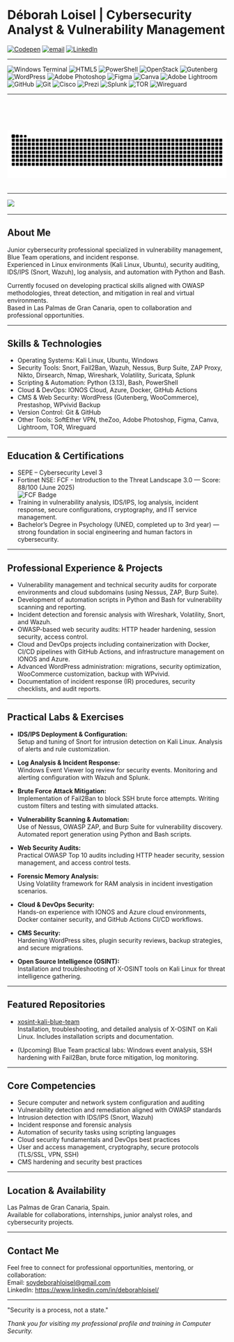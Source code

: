 # Déborah Loisel | Cybersecurity Analyst & Vulnerability Management

[![Codepen](https://img.shields.io/badge/Codepen-000000?logo=codepen&logoColor=white)](https://codepen.io/DEBBKL) [![email](https://img.shields.io/badge/Email-D14836?logo=gmail&logoColor=white)](mailto:chinfalosteam@gmail.com)  [![LinkedIn](https://img.shields.io/badge/LinkedIn-%230077B5.svg?logo=linkedin&logoColor=white)](https://linkedin.com/in/deborah-loisel)

---
![Windows Terminal](https://img.shields.io/badge/Windows%20Terminal-%234D4D4D.svg?style=for-the-badge&logo=windows-terminal&logoColor=white) ![HTML5](https://img.shields.io/badge/html5-%23E34F26.svg?style=for-the-badge&logo=html5&logoColor=white) ![PowerShell](https://img.shields.io/badge/PowerShell-%235391FE.svg?style=for-the-badge&logo=powershell&logoColor=white) ![OpenStack](https://img.shields.io/badge/Openstack-%23f01742.svg?style=for-the-badge&logo=openstack&logoColor=white) ![Gutenberg](https://img.shields.io/badge/gutenberg-%23077CB2.svg?style=for-the-badge&logo=gutenberg&logoColor=white) ![WordPress](https://img.shields.io/badge/WordPress-%23117AC9.svg?style=for-the-badge&logo=WordPress&logoColor=white) ![Adobe Photoshop](https://img.shields.io/badge/adobe%20photoshop-%2331A8FF.svg?style=for-the-badge&logo=adobe%20photoshop&logoColor=white) ![Figma](https://img.shields.io/badge/figma-%23F24E1E.svg?style=for-the-badge&logo=figma&logoColor=white) ![Canva](https://img.shields.io/badge/Canva-%2300C4CC.svg?style=for-the-badge&logo=Canva&logoColor=white) ![Adobe Lightroom](https://img.shields.io/badge/Adobe%20Lightroom-31A8FF.svg?style=for-the-badge&logo=Adobe%20Lightroom&logoColor=white) ![GitHub](https://img.shields.io/badge/github-%23121011.svg?style=for-the-badge&logo=github&logoColor=white) ![Git](https://img.shields.io/badge/git-%23F05033.svg?style=for-the-badge&logo=git&logoColor=white) ![Cisco](https://img.shields.io/badge/cisco-%23049fd9.svg?style=for-the-badge&logo=cisco&logoColor=black) ![Prezi](https://img.shields.io/badge/Prezi-%23000000.svg?style=for-the-badge&logo=Prezi&logoColor=white) ![Splunk](https://img.shields.io/badge/splunk-%23000000.svg?style=for-the-badge&logo=splunk&logoColor=white) ![TOR](https://img.shields.io/badge/tor-%237E4798.svg?style=for-the-badge&logo=tor-project&logoColor=white) ![Wireguard](https://img.shields.io/badge/wireguard-%2388171A.svg?style=for-the-badge&logo=wireguard&logoColor=white)

---

<br><picture><br>  <source media="(prefers-color-scheme: dark)" srcset="https://raw.githubusercontent.com/DEBBKL/DEBBKL/output/github-snake-dark.svg" /><br>  <source media="(prefers-color-scheme: light)" srcset="https://raw.githubusercontent.com/DEBBKL/DEBBKL/output/github-snake.svg" /><br>  <img alt="github-snake" src="https://raw.githubusercontent.com/DEBBKL/DEBBKL/output/github-snake.svg" /><br></picture><br>

---

![](https://github-readme-stats.vercel.app/api/top-langs/?username=DEBBKL&theme=default&hide_border=true&include_all_commits=true&count_private=false&layout=compact)

---

## About Me

Junior cybersecurity professional specialized in vulnerability management, Blue Team operations, and incident response.  
Experienced in Linux environments (Kali Linux, Ubuntu), security auditing, IDS/IPS (Snort, Wazuh), log analysis, and automation with Python and Bash.  

Currently focused on developing practical skills aligned with OWASP methodologies, threat detection, and mitigation in real and virtual environments.  
Based in Las Palmas de Gran Canaria, open to collaboration and professional opportunities.

---

## Skills & Technologies

- Operating Systems: Kali Linux, Ubuntu, Windows  
- Security Tools: Snort, Fail2Ban, Wazuh, Nessus, Burp Suite, ZAP Proxy, Nikto, Dirsearch, Nmap, Wireshark, Volatility, Suricata, Splunk  
- Scripting & Automation: Python (3.13), Bash, PowerShell  
- Cloud & DevOps: IONOS Cloud, Azure, Docker, GitHub Actions  
- CMS & Web Security: WordPress (Gutenberg, WooCommerce), Prestashop, WPvivid Backup  
- Version Control: Git & GitHub  
- Other Tools: SoftEther VPN, theZoo, Adobe Photoshop, Figma, Canva, Lightroom, TOR, Wireguard

---

## Education & Certifications

- SEPE – Cybersecurity Level 3  
- Fortinet NSE: FCF - Introduction to the Threat Landscape 3.0 — Score: 88/100 (June 2025)  
  ![FCF Badge](https://img.shields.io/badge/FCF-88%2F100%20%E2%80%93%2020_Jun_2025-green?style=flat&logo=fortinet)  
- Training in vulnerability analysis, IDS/IPS, log analysis, incident response, secure configurations, cryptography, and IT service management.  
- Bachelor’s Degree in Psychology (UNED, completed up to 3rd year) — strong foundation in social engineering and human factors in cybersecurity.

---

## Professional Experience & Projects

- Vulnerability management and technical security audits for corporate environments and cloud subdomains (using Nessus, ZAP, Burp Suite).  
- Development of automation scripts in Python and Bash for vulnerability scanning and reporting.  
- Incident detection and forensic analysis with Wireshark, Volatility, Snort, and Wazuh.  
- OWASP-based web security audits: HTTP header hardening, session security, access control.  
- Cloud and DevOps projects including containerization with Docker, CI/CD pipelines with GitHub Actions, and infrastructure management on IONOS and Azure.  
- Advanced WordPress administration: migrations, security optimization, WooCommerce customization, backup with WPvivid.  
- Documentation of incident response (IR) procedures, security checklists, and audit reports.  

---

## Practical Labs & Exercises

- **IDS/IPS Deployment & Configuration:**  
  Setup and tuning of Snort for intrusion detection on Kali Linux. Analysis of alerts and rule customization.

- **Log Analysis & Incident Response:**  
  Windows Event Viewer log review for security events. Monitoring and alerting configuration with Wazuh and Splunk.

- **Brute Force Attack Mitigation:**  
  Implementation of Fail2Ban to block SSH brute force attempts. Writing custom filters and testing with simulated attacks.

- **Vulnerability Scanning & Automation:**  
  Use of Nessus, OWASP ZAP, and Burp Suite for vulnerability discovery. Automated report generation using Python and Bash scripts.

- **Web Security Audits:**  
  Practical OWASP Top 10 audits including HTTP header security, session management, and access control tests.

- **Forensic Memory Analysis:**  
  Using Volatility framework for RAM analysis in incident investigation scenarios.

- **Cloud & DevOps Security:**  
  Hands-on experience with IONOS and Azure cloud environments, Docker container security, and GitHub Actions CI/CD workflows.

- **CMS Security:**  
  Hardening WordPress sites, plugin security reviews, backup strategies, and secure migrations.

- **Open Source Intelligence (OSINT):**  
  Installation and troubleshooting of X-OSINT tools on Kali Linux for threat intelligence gathering.

---

## Featured Repositories

- [xosint-kali-blue-team](https://github.com/DEBBKL/xosint-kali-blue-team)  
  Installation, troubleshooting, and detailed analysis of X-OSINT on Kali Linux. Includes installation scripts and documentation.

- (Upcoming) Blue Team practical labs: Windows event analysis, SSH hardening with Fail2Ban, brute force mitigation, log monitoring.

---

## Core Competencies

- Secure computer and network system configuration and auditing  
- Vulnerability detection and remediation aligned with OWASP standards  
- Intrusion detection with IDS/IPS (Snort, Wazuh)  
- Incident response and forensic analysis  
- Automation of security tasks using scripting languages  
- Cloud security fundamentals and DevOps best practices  
- User and access management, cryptography, secure protocols (TLS/SSL, VPN, SSH)  
- CMS hardening and security best practices  

---

## Location & Availability

Las Palmas de Gran Canaria, Spain.  
Available for collaborations, internships, junior analyst roles, and cybersecurity projects.

---

## Contact Me

Feel free to connect for professional opportunities, mentoring, or collaboration:  
Email: soydeborahloisel@gmail.com  
LinkedIn: https://www.linkedin.com/in/deborahloisel/

---

"Security is a process, not a state."


*Thank you for visiting my professional profile and training in Computer Security.*
